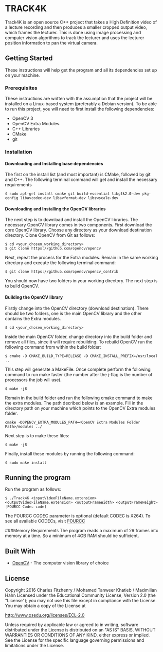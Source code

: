 # TRACK4K
Track4K is an open source C++ project that takes a High Definition video of a lecture recording and then produces a smaller cropped output video, which frames the lecturer. This is done using image processing and computer vision algorithms to track the lecturer and uses the lecturer position information to pan the virtual camera.

## Getting Started
These instructions will help get the program and all its dependencies set up on your machine.

### Prerequisites
These instructions are written with the assumption that the project will be installed on a Linux-based system (preferably a Debian version). To be able to run this project, you will need to first install the following dependencies:
* OpenCV 3
* OpenCV Extra Modules
* C++ Libraries
* CMake
* git

### Installation

#### Downloading and Installing base dependencies
The first on the install list (and most important) is CMake, followed by git and C++.
The following terminal command will get and install the necessary requirements

```
$ sudo apt-get install cmake git build-essential libgtk2.0-dev pkg-config libavcodec-dev libavformat-dev libswscale-dev
```

#### Downloading and Installing the OpenCV libraries
The next step is to download and install the OpenCV libraries.
The necessary OpenCV library comes in two components. First download the core OpenCV library. Choose any directory as your download destination directory.
Clone OpenCV from Git as follows:
```
$ cd <your_chosen_working_directory>
$ git clone https://github.com/opencv/opencv

```
Next, repeat the process for the Extra modules. Remain in the same working directory and execute the following terminal command:
```
$ git clone https://github.com/opencv/opencv_contrib
```
You should now have two folders in your working directory.
The next step is to build OpenCV.

#### Building the OpenCV library

Firstly change into the OpenCV directory (download destination). There should be two folders, one is the main OpenCV library and the other contains the Extra modules.

```
$ cd <your_chosen_working_directory>
```
Inside the main OpenCV folder, change directory into the build folder and remove all files, since it will require rebuilding. To rebuild OpenCV run the following command from within the build folder:

```
$ cmake -D CMAKE_BUILD_TYPE=RELEASE -D CMAKE_INSTALL_PREFIX=/usr/local ..
```
This step will generate a MakeFile. Once complete perform the following command to run make faster (the number after the j-flag is the number of processors the job will use).

```
$ make -j8
```
Remain in the build folder and run the following cmake command to make the extra modules.
The path decribed below is an example. Fill in the directory path on your machine which points to the OpenCV Extra modules folder.

```
cmake -DOPENCV_EXTRA_MODULES_PATH=<OpenCV Extra Modules Folder Path>/modules ../
```
Next step is to make these files:

```
$ make -j8
```

Finally, install these modules by running the following command:
```
$ sudo make install
```

## Running the program

Run the program as follows:
```
$ ./Track4K <inputVideoFileName.extension> <outputVideoFileName.extension> <outputFrameWidth> <outputFrameHeight> [FOURCC Codec code]
```
The FOURCC CODEC parameter is optional (default CODEC is X264).
To see all available CODECs, visit [FOURCC](https://www.fourcc.org/codecs.php)

###Memory Requirements
The program reads a maximum of 29 frames into memory at a time. So a minimum of 4GB RAM should be sufficient.

## Built With

* [OpenCV](http://www.opencv.org) - The computer vision library of choice

## License

  Copyright 2016 Charles Fitzhenry / Mohamed Tanweer Khatieb / Maximilian Hahn
  Licensed under the Educational Community License, Version 2.0
  (the "License"); you may not use this file except in compliance with the License. You may obtain a copy of the License at

  http://www.osedu.org/licenses/ECL-2.0

  Unless required by applicable law or agreed to in writing,
  software distributed under the License is distributed on an "AS IS"
  BASIS, WITHOUT WARRANTIES OR CONDITIONS OF ANY KIND, either express
  or implied. See the License for the specific language governing
  permissions and limitations under the License.
